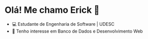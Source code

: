 # Olá! Me chamo Erick 👋

- 💻 Estudante de Engenharia de Software | UDESC
- 🌱 Tenho interesse em Banco de Dados e Desenvolvimento Web



